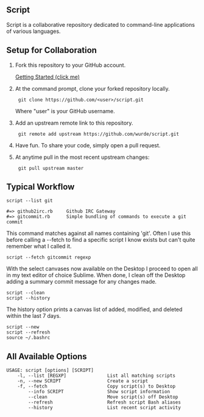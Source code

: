 Script
--------------
Script is a collaborative repository dedicated to command-line applications of various languages.

Setup for Collaboration
--------------

1. Fork this repository to your GitHub account.

    [Getting Started (click me)](https://github.com/wurde/script/fork)

2. At the command prompt, clone your forked repository locally.

        git clone https://github.com/<user>/script.git

    Where "user" is your GitHub username.

3. Add an upstream remote link to this repository.

        git remote add upstream https://github.com/wurde/script.git

4. Have fun. To share your code, simply open a pull request.

5. At anytime pull in the most recent upstream changes:

        git pull upstream master

Typical Workflow
--------------

```
script --list git

#=> github2irc.rb     Github IRC Gateway
#=> gitcommit.rb      Simple bundling of commands to execute a git commit
```

This command matches against all names containing 'git'. Often I use this before
calling a --fetch to find a specific script I know exists but can't quite remember
what I called it.

```
script --fetch gitcommit regexp
```

With the select canvases now available on the Desktop I proceed to open all
in my text editor of choice Sublime. When done, I clean off the Desktop adding a
summary commit message for any changes made.

```
script --clean
script --history
```

The history option prints a canvas list of added, modified, and deleted
within the last 7 days.

```
script --new
script --refresh
source ~/.bashrc
```

All Available Options
--------------

```
USAGE: script [options] [SCRIPT]
    -l, --list [REGXP]               List all matching scripts
    -n, --new SCRIPT                 Create a script
    -f, --fetch                      Copy script(s) to Desktop
        --info SCRIPT                Show script information
        --clean                      Move script(s) off Desktop
        --refresh                    Refresh script Bash aliases
        --history                    List recent script activity
```
